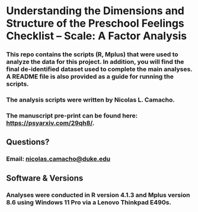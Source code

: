# Understanding the Dimensions and Structure of the Preschool Feelings Checklist – Scale: A Factor Analysis

### This repo contains the scripts (R, Mplus) that were used to analyze the data for this project. In addition, you will find the final de-identified dataset used to complete the main analyses. A README file is also provided as a guide for running the scripts.

### The analysis scripts were written by Nicolas L. Camacho.

### The manuscript pre-print can be found here: https://psyarxiv.com/29qh8/.

## Questions?

### Email: nicolas.camacho@duke.edu

## Software & Versions

### Analyses were conducted in R version 4.1.3 and Mplus version 8.6 using Windows 11 Pro via a Lenovo Thinkpad E490s.
